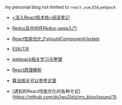 ### 
my personal blog not limited to ```react``` ,```vue```,```ES6```,```webpack```
+ [<深入React技术栈>阅读笔记 ](https://github.com/du1wu2lzlz/my_blog/issues/6)
+ [Redux及中间件Redux-saga入门](https://github.com/du1wu2lzlz/my_blog/issues/8)
+ [React性能优化之shouldComponentUpdate](https://github.com/du1wu2lzlz/my_blog/issues/4)
+ [ES6/7/8](https://github.com/du1wu2lzlz/my_blog/issues/7)
+ [webpack相关学习与整理](https://github.com/du1wu2lzlz/my_blog/issues/3)

+ [React原理解析](https://github.com/purplebamboo/blog/issues/2)

+ [算法相关可以参考这里](https://github.com/CyC2018/Interview-Notebook/blob/master/notes/Leetcode%20%E9%A2%98%E8%A7%A3.md#%E7%AE%97%E6%B3%95%E6%80%9D%E6%83%B3)

+ [遇到的React性能优化的各种方式](https://github.com/du1wu2lzlz/my_blog/issues/15
